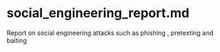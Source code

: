 # social_engineering_report.md
Report on social engineering attacks such as phishing , pretexting and baiting 
